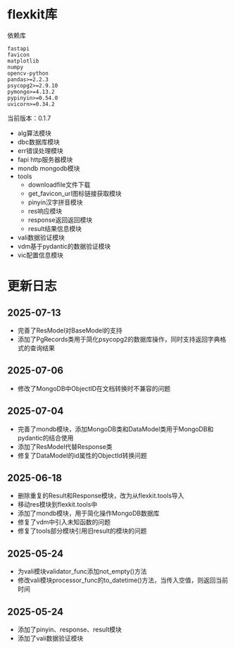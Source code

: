 # flexkit库

依赖库

```
fastapi
favicon
matplotlib
numpy
opencv-python
pandas>=2.2.3
psycopg2>=2.9.10
pymongo>=4.13.2
pypinyin>=0.54.0
uvicorn>=0.34.2
```

当前版本：0.1.7

- alg算法模块
- dbc数据库模块
- err错误处理模块
- fapi http服务器模块
- mondb mongodb模块
- tools
    - downloadfile文件下载
    - get_favicon_url图标链接获取模块
    - pinyin汉字拼音模块
    - res响应模块
    - response返回返回模块
    - result结果信息模块
- vali数据验证模块
- vdm基于pydantic的数据验证模块
- vic配置信息模块

# 更新日志

## 2025-07-13

- 完善了ResModel对BaseModel的支持
- 添加了PgRecords类用于简化psycopg2的数据库操作，同时支持返回字典格式的查询结果

## 2025-07-06

- 修改了MongoDB中ObjectID在文档转换时不兼容的问题

## 2025-07-04

- 完善了mondb模块，添加MongoDB类和DataModel类用于MongoDB和pydantic的结合使用
- 添加了ResModel代替Response类
- 修复了DataModel的id属性的ObjectId转换问题

## 2025-06-18

- 删除重复的Result和Response模块，改为从flexkit.tools导入
- 移动res模块到flexkit.tools中
- 添加了mondb模块，用于简化操作MongoDB数据库
- 修复了vdm中引入未知函数的问题
- 修复了tools部分模块引用旧result的模块的问题

## 2025-05-24

- 为vali模块validator_func添加not_empty()方法
- 修改vali模块processor_func的to_datetime()方法，当传入空值，则返回当前时间

## 2025-05-24

- 添加了pinyin、response、result模块
- 添加了vali数据验证模块
